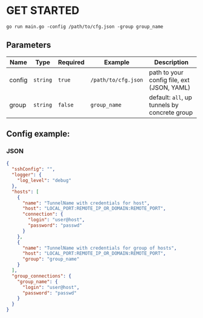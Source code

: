 # GET STARTED

```shell
go run main.go -config /path/to/cfg.json -group group_name
```
## Parameters

| Name   | Type     | Required | Example             | Description                                  |
|--------|----------|----------|---------------------|----------------------------------------------|
| config | `string` | `true`   | `/path/to/cfg.json` | path to your config file, ext (JSON, YAML)   |
| group  | `string` | `false`  | `group_name`        | default: `all`, up tunnels by concrete group |

## Config example:

### JSON

```json
{
  "sshConfig": "",
  "logger": {
    "log_level": "debug"
  },
  "hosts": [
    {
      "name": "TunnelName with credentials for host",
      "host": "LOCAL_PORT:REMOTE_IP_OR_DOMAIN:REMOTE_PORT",
      "connection": {
        "login": "user@host",
        "password": "passwd"
      }
    },
    {
      "name": "TunnelName with credentials for group of hosts",
      "host": "LOCAL_PORT:REMOTE_IP_OR_DOMAIN:REMOTE_PORT",
      "group": "group_name"
    }
  ],
  "group_connections": {
    "group_name": {
      "login": "user@host",
      "password": "passwd"
    }
  }
}
```